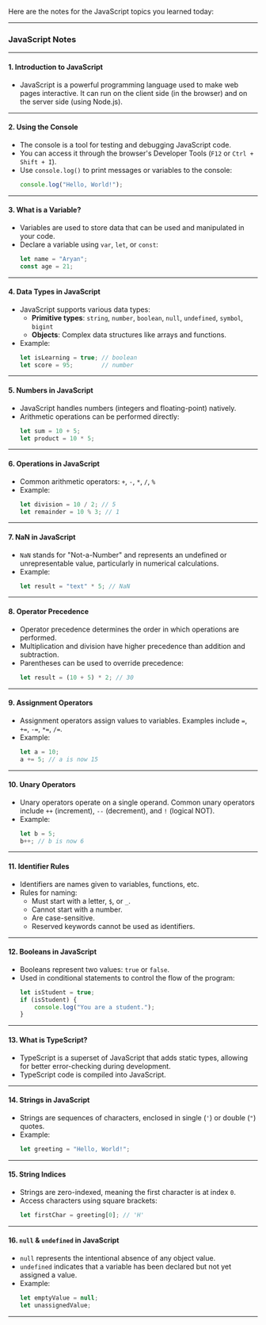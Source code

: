 Here are the notes for the JavaScript topics you learned today:

---

### **JavaScript Notes**

---

#### **1. Introduction to JavaScript**
   - JavaScript is a powerful programming language used to make web pages interactive. It can run on the client side (in the browser) and on the server side (using Node.js).

---

#### **2. Using the Console**
   - The console is a tool for testing and debugging JavaScript code. 
   - You can access it through the browser's Developer Tools (`F12` or `Ctrl + Shift + I`).
   - Use `console.log()` to print messages or variables to the console:
     ```javascript
     console.log("Hello, World!");
     ```

---

#### **3. What is a Variable?**
   - Variables are used to store data that can be used and manipulated in your code.
   - Declare a variable using `var`, `let`, or `const`:
     ```javascript
     let name = "Aryan";
     const age = 21;
     ```

---

#### **4. Data Types in JavaScript**
   - JavaScript supports various data types:
     - **Primitive types**: `string`, `number`, `boolean`, `null`, `undefined`, `symbol`, `bigint`
     - **Objects**: Complex data structures like arrays and functions.
   - Example:
     ```javascript
     let isLearning = true; // boolean
     let score = 95;        // number
     ```

---

#### **5. Numbers in JavaScript**
   - JavaScript handles numbers (integers and floating-point) natively.
   - Arithmetic operations can be performed directly:
     ```javascript
     let sum = 10 + 5;
     let product = 10 * 5;
     ```

---

#### **6. Operations in JavaScript**
   - Common arithmetic operators: `+`, `-`, `*`, `/`, `%`
   - Example:
     ```javascript
     let division = 10 / 2; // 5
     let remainder = 10 % 3; // 1
     ```

---

#### **7. NaN in JavaScript**
   - `NaN` stands for "Not-a-Number" and represents an undefined or unrepresentable value, particularly in numerical calculations.
   - Example:
     ```javascript
     let result = "text" * 5; // NaN
     ```

---

#### **8. Operator Precedence**
   - Operator precedence determines the order in which operations are performed.
   - Multiplication and division have higher precedence than addition and subtraction.
   - Parentheses can be used to override precedence:
     ```javascript
     let result = (10 + 5) * 2; // 30
     ```

---

#### **9. Assignment Operators**
   - Assignment operators assign values to variables. Examples include `=`, `+=`, `-=`, `*=`, `/=`.
   - Example:
     ```javascript
     let a = 10;
     a += 5; // a is now 15
     ```

---

#### **10. Unary Operators**
   - Unary operators operate on a single operand. Common unary operators include `++` (increment), `--` (decrement), and `!` (logical NOT).
   - Example:
     ```javascript
     let b = 5;
     b++; // b is now 6
     ```

---

#### **11. Identifier Rules**
   - Identifiers are names given to variables, functions, etc.
   - Rules for naming:
     - Must start with a letter, `$`, or `_`.
     - Cannot start with a number.
     - Are case-sensitive.
     - Reserved keywords cannot be used as identifiers.

---

#### **12. Booleans in JavaScript**
   - Booleans represent two values: `true` or `false`.
   - Used in conditional statements to control the flow of the program:
     ```javascript
     let isStudent = true;
     if (isStudent) {
         console.log("You are a student.");
     }
     ```

---

#### **13. What is TypeScript?**
   - TypeScript is a superset of JavaScript that adds static types, allowing for better error-checking during development.
   - TypeScript code is compiled into JavaScript.

---

#### **14. Strings in JavaScript**
   - Strings are sequences of characters, enclosed in single (`'`) or double (`"`) quotes.
   - Example:
     ```javascript
     let greeting = "Hello, World!";
     ```

---

#### **15. String Indices**
   - Strings are zero-indexed, meaning the first character is at index `0`.
   - Access characters using square brackets:
     ```javascript
     let firstChar = greeting[0]; // 'H'
     ```

---

#### **16. `null` & `undefined` in JavaScript**
   - `null` represents the intentional absence of any object value.
   - `undefined` indicates that a variable has been declared but not yet assigned a value.
   - Example:
     ```javascript
     let emptyValue = null;
     let unassignedValue;
     ```

---

